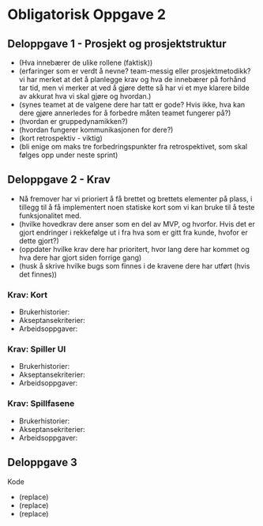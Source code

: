 # Obligatorisk Oppgave 2

## Deloppgave 1 - Prosjekt og prosjektstruktur
*   (Hva innebærer de ulike rollene (faktisk))
*   (erfaringer som er verdt å nevne? team-messig eller prosjektmetodikk? vi har merket at det å planlegge krav og hva 
de innebærer på forhånd tar tid, men vi merker at ved å gjøre dette så har vi et mye klarere bilde av akkurat hva vi 
 skal gjøre og hvordan.)
*   (synes teamet at de valgene dere har tatt er gode? Hvis ikke, hva kan dere gjøre annerledes for å forbedre måten
teamet fungerer på?)
*   (hvordan er gruppedynamikken?)
*   (hvordan fungerer kommunikasjonen for dere?)
*   (kort retrospektiv - viktig)
*   (bli enige om maks tre forbedringspunkter fra retrospektivet, som skal følges opp under neste sprint) 

## Deloppgave 2 - Krav
*   Nå fremover har vi prioriert å få brettet og brettets elementer på plass, i tillegg til å få implementert noen
statiske kort som vi kan bruke til å teste funksjonalitet med. 
*   (hvilke hovedkrav dere anser som en del av MVP, og hvorfor. Hvis det er gjort endringer i rekkefølge ut i fra
hva som er gitt fra kunde, hvofor er dette gjort?)
*   (oppdater hvilke krav dere har prioritert, hvor lang dere har kommet og hva dere har gjort siden forrige gang)
*   (husk å skrive hvilke bugs som finnes i de kravene dere har utført (hvis det finnes))

### Krav: Kort
*   Brukerhistorier:
*   Akseptansekriterier:
*   Arbeidsoppgaver:

### Krav: Spiller UI
*   Brukerhistorier:
*   Akseptansekriterier:
*   Arbeidsoppgaver:

### Krav: Spillfasene
*   Brukerhistorier:
*   Akseptansekriterier:
*   Arbeidsoppgaver:

## Deloppgave 3
Kode
*   (replace)
*   (replace)
*   (replace)